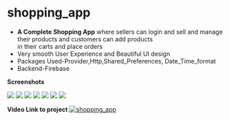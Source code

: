 # shopping_app

* **A Complete Shopping App** where sellers can login and sell and manage their products and customers can add products                   
  in their carts and place orders  
* Very smooth User Experience and Beautiful UI design
* Packages Used-Provider,Http,Shared_Preferences, Date_Time_format
* Backend-Firebase

__**Screenshots**__

![](images/products.jpeg)
![](images/login.jpeg)
![](images/drawer.jpeg)
![](images/manage_product.jpeg)
![](images/edit_product.jpeg)
![](images/cart.jpeg)
![](images/order_screen.jpeg)


**Video Link to project**
[![shopping_app](https://img.youtube.com/vi/pstMYpydhJk/0.jpg)](https://www.youtube.com/watch?v=pstMYpydhJk)




